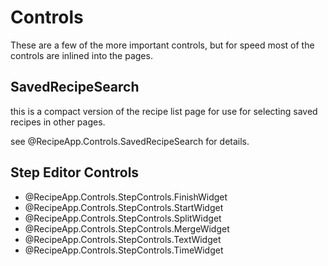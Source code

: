 # Controls
These are a few of the more important controls, but for speed most of the controls are inlined into the pages.

## SavedRecipeSearch
this is a compact version of the recipe list page for use for selecting saved recipes in other pages.

see @RecipeApp.Controls.SavedRecipeSearch for details.

## Step Editor Controls
- @RecipeApp.Controls.StepControls.FinishWidget
- @RecipeApp.Controls.StepControls.StartWidget
- @RecipeApp.Controls.StepControls.SplitWidget
- @RecipeApp.Controls.StepControls.MergeWidget
- @RecipeApp.Controls.StepControls.TextWidget
- @RecipeApp.Controls.StepControls.TimeWidget
